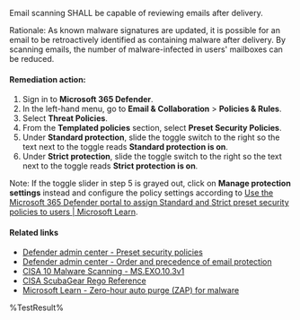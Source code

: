 Email scanning SHALL be capable of reviewing emails after delivery.

Rationale: As known malware signatures are updated, it is possible for an email to be retroactively identified as containing malware after delivery. By scanning emails, the number of malware-infected in users' mailboxes can be reduced.

#### Remediation action:

1. Sign in to **Microsoft 365 Defender**.
2. In the left-hand menu, go to **Email & Collaboration** > **Policies & Rules**.
3. Select **Threat Policies**.
4. From the **Templated policies** section, select **Preset Security Policies**.
5. Under **Standard protection**, slide the toggle switch to the right so the text next to the toggle reads **Standard protection is on**.
6. Under **Strict protection**, slide the toggle switch to the right so the text next to the toggle reads **Strict protection is on**.

Note: If the toggle slider in step 5 is grayed out, click on **Manage protection settings** instead and configure the policy settings according to [Use the Microsoft 365 Defender portal to assign Standard and Strict preset security policies to users | Microsoft Learn](https://learn.microsoft.com/en-us/microsoft-365/security/office-365-security/preset-security-policies?view=o365-worldwide#use-the-microsoft-365-defender-portal-to-assign-standard-and-strict-preset-security-policies-to-users).

#### Related links

* [Defender admin center - Preset security policies](https://security.microsoft.com/presetSecurityPolicies)
* [Defender admin center - Order and precedence of email protection](https://learn.microsoft.com/en-us/defender-office-365/how-policies-and-protections-are-combined)
* [CISA 10 Malware Scanning - MS.EXO.10.3v1](https://github.com/cisagov/ScubaGear/blob/main/PowerShell/ScubaGear/baselines/exo.md#msexo103v1)
* [CISA ScubaGear Rego Reference](https://github.com/cisagov/ScubaGear/blob/main/PowerShell/ScubaGear/Rego/EXOConfig.rego#L597)
* [Microsoft Learn - Zero-hour auto purge (ZAP) for malware](https://learn.microsoft.com/en-us/defender-office-365/zero-hour-auto-purge#zero-hour-auto-purge-zap-for-email-messages)

<!--- Results --->
%TestResult%